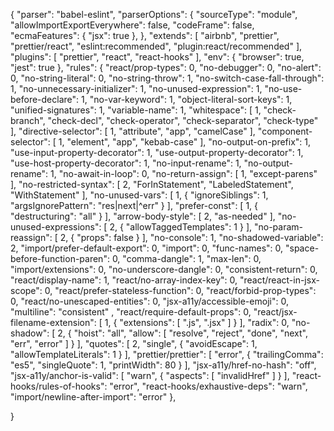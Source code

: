 {
    "parser": "babel-eslint",
    "parserOptions": {
        "sourceType": "module",
        "allowImportExportEverywhere": false,
        "codeFrame": false,
    "ecmaFeatures": {
      "jsx": true
       },
    },
    "extends": [
        "airbnb",
        "prettier",
        "prettier/react",
        "eslint:recommended",
        "plugin:react/recommended"
    ],
    "plugins": [
        "prettier",
        "react",
        "react-hooks"
    ],
    "env": {
        "browser": true,
        "jest": true
    },
    "rules": {
"react/prop-types": 0,
"no-debugger": 0,
"no-alert": 0,
"no-string-literal": 0,
"no-string-throw": 1,
"no-switch-case-fall-through": 1,
"no-unnecessary-initializer": 1,
"no-unused-expression": 1,
"no-use-before-declare": 1,
"no-var-keyword": 1,
"object-literal-sort-keys": 1,
"unified-signatures": 1,
"variable-name": 1,
"whitespace": [
    1,
    "check-branch",
    "check-decl",
    "check-operator",
    "check-separator",
    "check-type"
],
"directive-selector": [
    1,
    "attribute",
    "app",
    "camelCase"
],
"component-selector": [
    1,
    "element",
    "app",
    "kebab-case"
],
"no-output-on-prefix": 1,
"use-input-property-decorator": 1,
"use-output-property-decorator": 1,
"use-host-property-decorator": 1,
"no-input-rename": 1,
"no-output-rename": 1,
"no-await-in-loop": 0,
"no-return-assign": [
    1,
    "except-parens"
],
"no-restricted-syntax": [
    2,
    "ForInStatement",
    "LabeledStatement",
    "WithStatement"
],
"no-unused-vars": [
    1,
    {
        "ignoreSiblings": 1,
        "argsIgnorePattern": "res|next|^err"
    }
],
"prefer-const": [
    1,
    {
        "destructuring": "all"
    }
],
"arrow-body-style": [
    2,
    "as-needed"
],
"no-unused-expressions": [
    2,
    {
        "allowTaggedTemplates": 1
    }
],
"no-param-reassign": [
    2,
    {
        "props": false
    }
],
"no-console": 1,
"no-shadowed-variable": 2,
"import/prefer-default-export": 0,
"import": 0,
"func-names": 0,
"space-before-function-paren": 0,
"comma-dangle": 1,
"max-len": 0,
"import/extensions": 0,
"no-underscore-dangle": 0,
"consistent-return": 0,
"react/display-name": 1,
"react/no-array-index-key": 0,
"react/react-in-jsx-scope": 0,
"react/prefer-stateless-function": 0,
"react/forbid-prop-types": 0,
"react/no-unescaped-entities": 0,
"jsx-a11y/accessible-emoji": 0,
  "multiline": "consistent" ,
"react/require-default-props": 0,
"react/jsx-filename-extension": [
    1,
    {
        "extensions": [
            ".js",
            ".jsx"
        ]
    }
],
"radix": 0,
"no-shadow": [
    2,
    {
        "hoist": "all",
        "allow": [
            "resolve",
            "reject",
            "done",
            "next",
            "err",
            "error"
        ]
    }
],
"quotes": [
    2,
    "single",
    {
        "avoidEscape": 1,
        "allowTemplateLiterals": 1
    }
],
"prettier/prettier": [
    "error",
    {
        "trailingComma": "es5",
        "singleQuote": 1,
        "printWidth": 80
    }
],
"jsx-a11y/href-no-hash": "off",
"jsx-a11y/anchor-is-valid": [
    "warn",
    {
        "aspects": [
            "invalidHref"
        ]
    }
],
"react-hooks/rules-of-hooks": "error",
"react-hooks/exhaustive-deps": "warn",
"import/newline-after-import": "error"
    },

}